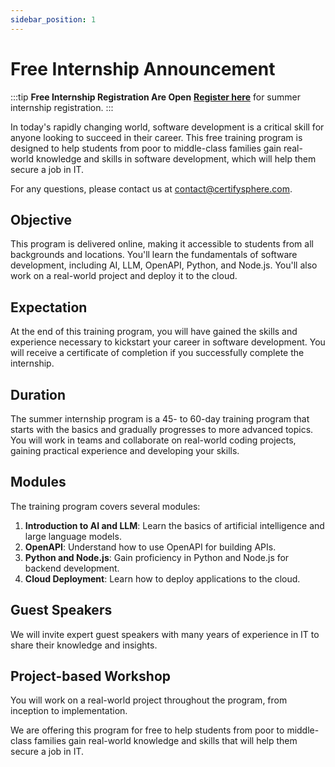 ```yaml
---
sidebar_position: 1
---
```


# Free Internship Announcement

:::tip **Free Internship Registration Are Open**
[**Register here**](https://forms.gle/Lp6RQ1unCzZB5Pyn9) for summer internship registration. 
:::

In today's rapidly changing world, software development is a critical skill for anyone looking to succeed in their career. This free training program is designed to help students from poor to middle-class families gain real-world knowledge and skills in software development, which will help them secure a job in IT.

For any questions, please contact us at [contact@certifysphere.com](mailto:contact@certifysphere.com).

## Objective
This program is delivered online, making it accessible to students from all backgrounds and locations. You'll learn the fundamentals of software development, including AI, LLM, OpenAPI, Python, and Node.js. You'll also work on a real-world project and deploy it to the cloud.

## Expectation 
At the end of this training program, you will have gained the skills and experience necessary to kickstart your career in software development. You will receive a certificate of completion if you successfully complete the internship.

## Duration 
The summer internship program is a 45- to 60-day training program that starts with the basics and gradually progresses to more advanced topics. You will work in teams and collaborate on real-world coding projects, gaining practical experience and developing your skills.

## Modules
The training program covers several modules:
1. **Introduction to AI and LLM**: Learn the basics of artificial intelligence and large language models.
2. **OpenAPI**: Understand how to use OpenAPI for building APIs.
3. **Python and Node.js**: Gain proficiency in Python and Node.js for backend development.
4. **Cloud Deployment**: Learn how to deploy applications to the cloud.

## Guest Speakers
We will invite expert guest speakers with many years of experience in IT to share their knowledge and insights.

## Project-based Workshop
You will work on a real-world project throughout the program, from inception to implementation.

We are offering this program for free to help students from poor to middle-class families gain real-world knowledge and skills that will help them secure a job in IT.

